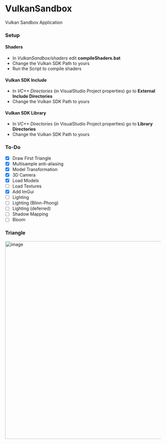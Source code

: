 # VulkanSandbox
Vulkan Sandbox Application

### Setup

#### Shaders

- In *VulkanSandbox/shaders* edit **compileShaders.bat**
- Change the Vulkan SDK Path to yours
- Run the Script to compile shaders

#### Vulkan SDK Include

- In *VC++ Directories* (in VisualStudio Project properties) go to **External Include Directories**
- Change the Vulkan SDK Path to yours

#### Vulkan SDK Library

- In *VC++ Directories* (in VisualStudio Project properties) go to **Library Directories**
- Change the Vulkan SDK Path to yours

### To-Do

- [x] Draw First Triangle
- [x] Multisample anti-aliasing
- [x] Model Transformation
- [x] 3D Camera
- [x] Load Models
- [ ] Load Textures
- [x] Add ImGui
- [ ] Lighting
- [ ] Lighting (Blinn-Phong)
- [ ] Lighting (deferred)
- [ ] Shadow Mapping
- [ ] Bloom

### Triangle

<img width="638" alt="image" src="https://user-images.githubusercontent.com/45181484/175827560-2b4a0bbf-1a90-428f-8a04-d5b890545194.png">
